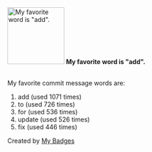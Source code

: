 <img src="https://github.com/my-badges/my-badges/blob/master/src/all-badges/favorite-word/favorite-word.png?raw=true" alt="My favorite word is &quot;add&quot;." title="My favorite word is &quot;add&quot;." width="128">
<strong>My favorite word is &quot;add&quot;.</strong>
<br><br>

My favorite commit message words are:

1. add (used 1071 times)
2. to (used 726 times)
3. for (used 536 times)
4. update (used 526 times)
5. fix (used 446 times)


Created by <a href="https://github.com/my-badges/my-badges">My Badges</a>